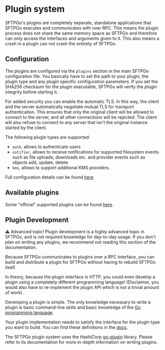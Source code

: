 # Plugin system

SFTPGo's plugins are completely separate, standalone applications that SFTPGo executes and communicates with over RPC. This means the plugin process does not share the same memory space as SFTPGo and therefore can only access the interfaces and arguments given to it. This also means a crash in a plugin can not crash the entirety of SFTPGo.

## Configuration

The plugins are configured via the `plugins` section in the main SFTPGo configuration file. You basically have to set the path to your plugin, the plugin type and any plugin specific configuration parameters. If you set the SHA256 checksum for the plugin executable, SFTPGo will verify the plugin integrity before starting it.

For added security you can enable the automatic TLS. In this way, the client and the server automatically negotiate mutual TLS for transport authentication. This ensures that only the original client will be allowed to connect to the server, and all other connections will be rejected. The client will also refuse to connect to any server that isn't the original instance started by the client.

The following plugin types are supported:

- `auth`, allows to authenticate users
- `notifier`, allows to receive notifications for supported filesystem events such as file uploads, downloads etc. and provider events such as objects add, update, delete.
- `kms`, allows to support additional KMS providers.

Full configuration details can be found [here](./full-configuration.md)

## Available plugins

Some "official" supported plugins can be found [here](https://github.com/sftpgo/).

## Plugin Development

:warning: Advanced topic! Plugin development is a highly advanced topic in SFTPGo, and is not required knowledge for day-to-day usage. If you don't plan on writing any plugins, we recommend not reading this section of the documentation.

Because SFTPGo communicates to plugins over a RPC interface, you can build and distribute a plugin for SFTPGo without having to rebuild SFTPGo itself.

In theory, because the plugin interface is HTTP, you could even develop a plugin using a completely different programming language! (Disclaimer, you would also have to re-implement the plugin API which is not a trivial amount of work).

Developing a plugin is simple. The only knowledge necessary to write a plugin is basic command-line skills and basic knowledge of the [Go programming language](http://golang.org/).

Your plugin implementation needs to satisfy the interface for the plugin type you want to build. You can find these definitions in the [docs](https://pkg.go.dev/github.com/drakkan/sftpgo/v2/sdk/plugin#section-directories).

The SFTPGo plugin system uses the HashiCorp [go-plugin](https://github.com/hashicorp/go-plugin) library. Please refer to its documentation for more in-depth information on writing plugins.
